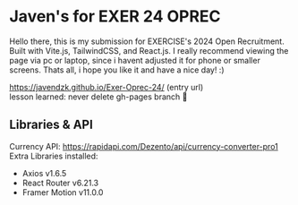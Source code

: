 # Javen's for EXER 24 OPREC
Hello there, this is my submission for EXERCISE's 2024 Open Recruitment. Built with Vite.js, TailwindCSS, and React.js. I really recommend viewing the page via pc or laptop, since i havent adjusted it for phone or smaller screens. Thats all, i hope you like it and have a nice day! :)  

https://javendzk.github.io/Exer-Oprec-24/ (entry url)  
lesson learned: never delete gh-pages branch 🥲

## Libraries & API
Currency API: https://rapidapi.com/Dezento/api/currency-converter-pro1   
Extra Libraries installed:
- Axios v1.6.5
- React Router v6.21.3
- Framer Motion v11.0.0

